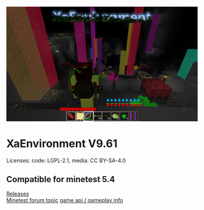 ![Alt text](screenshot.png)

# XaEnvironment V9.61

Licenses: code: LGPL-2.1, media: CC BY-SA-4.0

## Compatible for minetest 5.4

[Releases](https://github.com/AiTechEye/xaenvironment/releases)  
[Minetest forum topic](https://forum.minetest.net/viewtopic.php?f=15&t=22340) 
[game api / gameplay info](game_api.txt.txt)
